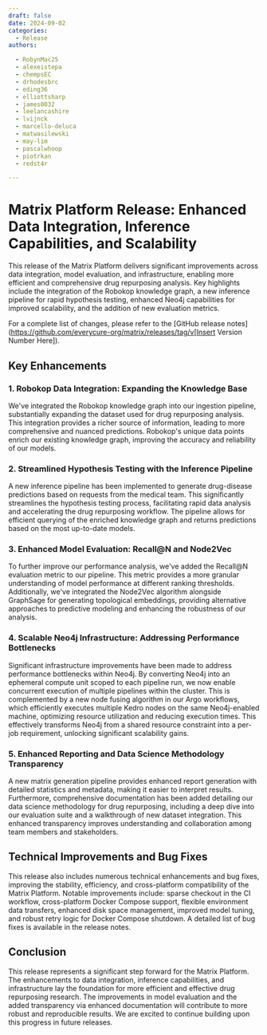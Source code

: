 ```yaml
---
draft: false 
date: 2024-09-02 
categories:
  - Release
authors:

  - RobynMac25
  - alexeistepa
  - chempsEC
  - drhodesbrc
  - eding36
  - elliottsharp
  - james0032
  - leelancashire
  - lvijnck
  - marcello-deluca
  - matwasilewski
  - may-lim
  - pascalwhoop
  - piotrkan
  - redst4r

---
```


# Matrix Platform Release: Enhanced Data Integration, Inference Capabilities, and Scalability

This release of the Matrix Platform delivers significant improvements across data integration, model evaluation, and infrastructure, enabling more efficient and comprehensive drug repurposing analysis.  Key
highlights include the integration of the Robokop knowledge graph, a new inference pipeline for rapid hypothesis testing, enhanced Neo4j capabilities for improved scalability, and the addition of new
evaluation metrics.

<!-- more -->

For a complete list of changes, please refer to the [GitHub release notes](https://github.com/everycure-org/matrix/releases/tag/v[Insert Version Number Here]).

## Key Enhancements

### 1. Robokop Data Integration: Expanding the Knowledge Base

We've integrated the Robokop knowledge graph into our ingestion pipeline, substantially expanding the dataset used for drug repurposing analysis. This integration provides a richer source of information,
leading to more comprehensive and nuanced predictions.  Robokop's unique data points enrich our existing knowledge graph, improving the accuracy and reliability of our models.


### 2. Streamlined Hypothesis Testing with the Inference Pipeline

A new inference pipeline has been implemented to generate drug-disease predictions based on requests from the medical team.  This significantly streamlines the hypothesis testing process, facilitating rapid
data analysis and accelerating the drug repurposing workflow. The pipeline allows for efficient querying of the enriched knowledge graph and returns predictions based on the most up-to-date models.

### 3. Enhanced Model Evaluation:  Recall@N and Node2Vec

To further improve our performance analysis, we've added the Recall@N evaluation metric to our pipeline. This metric provides a more granular understanding of model performance at different ranking
thresholds.  Additionally, we've integrated the Node2Vec algorithm alongside GraphSage for generating topological embeddings, providing alternative approaches to predictive modeling and enhancing the
robustness of our analysis.

### 4. Scalable Neo4j Infrastructure: Addressing Performance Bottlenecks

Significant infrastructure improvements have been made to address performance bottlenecks within Neo4j.  By converting Neo4j into an ephemeral compute unit scoped to each pipeline run, we now enable
concurrent execution of multiple pipelines within the cluster. This is complemented by a new node fusing algorithm in our Argo workflows, which efficiently executes multiple Kedro nodes on the same
Neo4j-enabled machine, optimizing resource utilization and reducing execution times. This effectively transforms Neo4j from a shared resource constraint into a per-job requirement, unlocking significant
scalability gains.


### 5. Enhanced Reporting and Data Science Methodology Transparency

A new matrix generation pipeline provides enhanced report generation with detailed statistics and metadata, making it easier to interpret results.  Furthermore, comprehensive documentation has been added
detailing our data science methodology for drug repurposing, including a deep dive into our evaluation suite and a walkthrough of new dataset integration.  This enhanced transparency improves understanding
and collaboration among team members and stakeholders.


## Technical Improvements and Bug Fixes

This release also includes numerous technical enhancements and bug fixes, improving the stability, efficiency, and cross-platform compatibility of the Matrix Platform. Notable improvements include:  sparse
checkout in the CI workflow, cross-platform Docker Compose support, flexible environment data transfers, enhanced disk space management, improved model tuning, and robust retry logic for Docker Compose
shutdown.  A detailed list of bug fixes is available in the release notes.


## Conclusion

This release represents a significant step forward for the Matrix Platform. The enhancements to data integration, inference capabilities, and infrastructure lay the foundation for more efficient and
effective drug repurposing research.  The improvements in model evaluation and the added transparency via enhanced documentation will contribute to more robust and reproducible results.  We are excited to
continue building upon this progress in future releases.